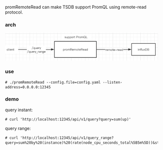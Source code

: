
promRemoteRead can make TSDB support PromQL using remote-read protocol.

### arch

![arch](doc/image/arch.png)

### use

```
# ./promRemoteRead --config.file=config.yaml --listen-address=0.0.0.0:12345
```

### demo

query instant:
```
# curl 'http://localhost:12345/api/v1/query?query=sum(up)'
```

query range:
```
# curl 'http://localhost:12345/api/v1/query_range?query=sum%20by%20(instance)%20(rate(node_cpu_seconds_total%5B5m%5D))&start=1648973218.698&end=1648976818.698&step=14&_=1648698721638'
```
